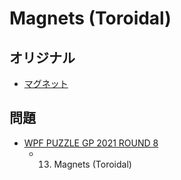 # Magnets (Toroidal)

## オリジナル
- [マグネット](magnets.md)

## 問題
- [WPF PUZZLE GP 2021 ROUND 8](../questions/wpfpgp2021-8.md)
	- 13. Magnets (Toroidal)
